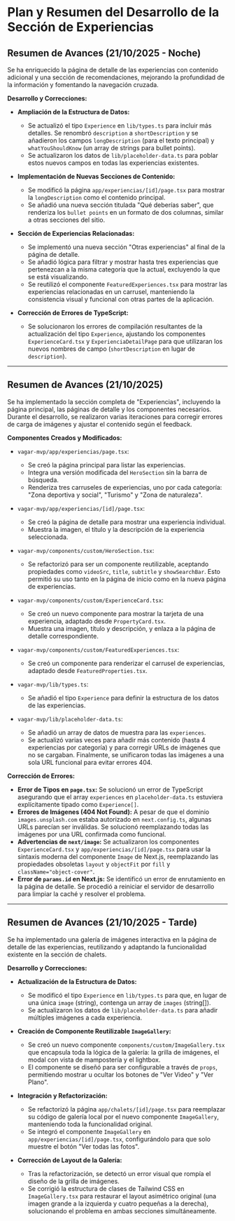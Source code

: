 # Plan y Resumen del Desarrollo de la Sección de Experiencias

## Resumen de Avances (21/10/2025 - Noche)

Se ha enriquecido la página de detalle de las experiencias con contenido adicional y una sección de recomendaciones, mejorando la profundidad de la información y fomentando la navegación cruzada.

**Desarrollo y Correcciones:**

*   **Ampliación de la Estructura de Datos:**
    *   Se actualizó el tipo `Experience` en `lib/types.ts` para incluir más detalles. Se renombró `description` a `shortDescription` y se añadieron los campos `longDescription` (para el texto principal) y `whatYouShouldKnow` (un array de strings para bullet points).
    *   Se actualizaron los datos de `lib/placeholder-data.ts` para poblar estos nuevos campos en todas las experiencias existentes.

*   **Implementación de Nuevas Secciones de Contenido:**
    *   Se modificó la página `app/experiencias/[id]/page.tsx` para mostrar la `longDescription` como el contenido principal.
    *   Se añadió una nueva sección titulada "Qué deberías saber", que renderiza los `bullet points` en un formato de dos columnas, similar a otras secciones del sitio.

*   **Sección de Experiencias Relacionadas:**
    *   Se implementó una nueva sección "Otras experiencias" al final de la página de detalle.
    *   Se añadió lógica para filtrar y mostrar hasta tres experiencias que pertenezcan a la misma categoría que la actual, excluyendo la que se está visualizando.
    *   Se reutilizó el componente `FeaturedExperiences.tsx` para mostrar las experiencias relacionadas en un carrusel, manteniendo la consistencia visual y funcional con otras partes de la aplicación.

*   **Corrección de Errores de TypeScript:**
    *   Se solucionaron los errores de compilación resultantes de la actualización del tipo `Experience`, ajustando los componentes `ExperienceCard.tsx` y `ExperienciaDetailPage` para que utilizaran los nuevos nombres de campo (`shortDescription` en lugar de `description`).

---

## Resumen de Avances (21/10/2025)

Se ha implementado la sección completa de "Experiencias", incluyendo la página principal, las páginas de detalle y los componentes necesarios. Durante el desarrollo, se realizaron varias iteraciones para corregir errores de carga de imágenes y ajustar el contenido según el feedback.

**Componentes Creados y Modificados:**

*   `vagar-mvp/app/experiencias/page.tsx`:
    *   Se creó la página principal para listar las experiencias.
    *   Integra una versión modificada del `HeroSection` sin la barra de búsqueda.
    *   Renderiza tres carruseles de experiencias, uno por cada categoría: "Zona deportiva y social", "Turismo" y "Zona de naturaleza".

*   `vagar-mvp/app/experiencias/[id]/page.tsx`:
    *   Se creó la página de detalle para mostrar una experiencia individual.
    *   Muestra la imagen, el título y la descripción de la experiencia seleccionada.

*   `vagar-mvp/components/custom/HeroSection.tsx`:
    *   Se refactorizó para ser un componente reutilizable, aceptando propiedades como `videoSrc`, `title`, `subtitle` y `showSearchBar`. Esto permitió su uso tanto en la página de inicio como en la nueva página de experiencias.

*   `vagar-mvp/components/custom/ExperienceCard.tsx`:
    *   Se creó un nuevo componente para mostrar la tarjeta de una experiencia, adaptado desde `PropertyCard.tsx`.
    *   Muestra una imagen, título y descripción, y enlaza a la página de detalle correspondiente.

*   `vagar-mvp/components/custom/FeaturedExperiences.tsx`:
    *   Se creó un componente para renderizar el carrusel de experiencias, adaptado desde `FeaturedProperties.tsx`.

*   `vagar-mvp/lib/types.ts`:
    *   Se añadió el tipo `Experience` para definir la estructura de los datos de las experiencias.

*   `vagar-mvp/lib/placeholder-data.ts`:
    *   Se añadió un array de datos de muestra para las `experiences`.
    *   Se actualizó varias veces para añadir más contenido (hasta 4 experiencias por categoría) y para corregir URLs de imágenes que no se cargaban. Finalmente, se unificaron todas las imágenes a una sola URL funcional para evitar errores 404.

**Corrección de Errores:**

*   **Error de Tipos en `page.tsx`:** Se solucionó un error de TypeScript asegurando que el array `experiences` en `placeholder-data.ts` estuviera explícitamente tipado como `Experience[]`.
*   **Errores de Imágenes (404 Not Found):** A pesar de que el dominio `images.unsplash.com` estaba autorizado en `next.config.ts`, algunas URLs parecían ser inválidas. Se solucionó reemplazando todas las imágenes por una URL confirmada como funcional.
*   **Advertencias de `next/image`:** Se actualizaron los componentes `ExperienceCard.tsx` y `app/experiencias/[id]/page.tsx` para usar la sintaxis moderna del componente `Image` de Next.js, reemplazando las propiedades obsoletas `layout` y `objectFit` por `fill` y `className="object-cover"`.
*   **Error de `params.id` en Next.js:** Se identificó un error de enrutamiento en la página de detalle. Se procedió a reiniciar el servidor de desarrollo para limpiar la caché y resolver el problema.

---

## Resumen de Avances (21/10/2025 - Tarde)

Se ha implementado una galería de imágenes interactiva en la página de detalle de las experiencias, reutilizando y adaptando la funcionalidad existente en la sección de chalets.

**Desarrollo y Correcciones:**

*   **Actualización de la Estructura de Datos:**
    *   Se modificó el tipo `Experience` en `lib/types.ts` para que, en lugar de una única `image` (string), contenga un array de `images` (string[]).
    *   Se actualizaron los datos de `lib/placeholder-data.ts` para añadir múltiples imágenes a cada experiencia.

*   **Creación de Componente Reutilizable `ImageGallery`:**
    *   Se creó un nuevo componente `components/custom/ImageGallery.tsx` que encapsula toda la lógica de la galería: la grilla de imágenes, el modal con vista de mampostería y el lightbox.
    *   El componente se diseñó para ser configurable a través de `props`, permitiendo mostrar u ocultar los botones de "Ver Video" y "Ver Plano".

*   **Integración y Refactorización:**
    *   Se refactorizó la página `app/chalets/[id]/page.tsx` para reemplazar su código de galería local por el nuevo componente `ImageGallery`, manteniendo toda la funcionalidad original.
    *   Se integró el componente `ImageGallery` en `app/experiencias/[id]/page.tsx`, configurándolo para que solo muestre el botón "Ver todas las fotos".

*   **Corrección de Layout de la Galería:**
    *   Tras la refactorización, se detectó un error visual que rompía el diseño de la grilla de imágenes.
    *   Se corrigió la estructura de clases de Tailwind CSS en `ImageGallery.tsx` para restaurar el layout asimétrico original (una imagen grande a la izquierda y cuatro pequeñas a la derecha), solucionando el problema en ambas secciones simultáneamente.
